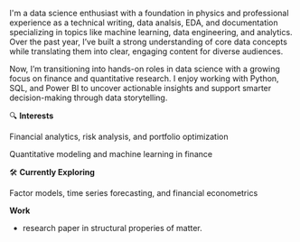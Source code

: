 I'm a data science enthusiast with a foundation in physics and professional experience as a technical writing, data analsis, EDA, and documentation specializing in topics like machine learning, data engineering, and analytics. Over the past year, I’ve built a strong understanding of core data concepts while translating them into clear, engaging content for diverse audiences.

Now, I’m transitioning into hands-on roles in data science with a growing focus on finance and quantitative research. I enjoy working with Python, SQL, and Power BI to uncover actionable insights and support smarter decision-making through data storytelling.

🔍 **Interests**

Financial analytics, risk analysis, and portfolio optimization

Quantitative modeling and machine learning in finance

🛠 **Currently Exploring**

Factor models, time series forecasting, and financial econometrics

**Work**
- research paper in structural properies of matter.

<!---
shuchC18/shuchC18 is a ✨ special ✨ repository because its `README.md` (this file) appears on your GitHub profile.
You can click the Preview link to take a look at your changes.
--->

